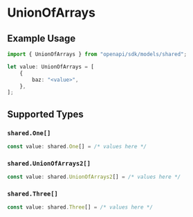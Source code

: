 # UnionOfArrays

## Example Usage

```typescript
import { UnionOfArrays } from "openapi/sdk/models/shared";

let value: UnionOfArrays = [
    {
        baz: "<value>",
    },
];
```

## Supported Types

### `shared.One[]`

```typescript
const value: shared.One[] = /* values here */
```

### `shared.UnionOfArrays2[]`

```typescript
const value: shared.UnionOfArrays2[] = /* values here */
```

### `shared.Three[]`

```typescript
const value: shared.Three[] = /* values here */
```

